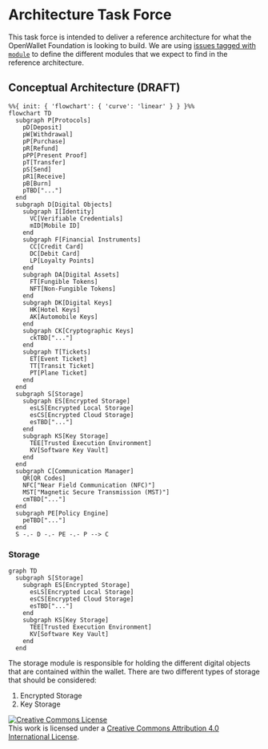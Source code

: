 # Architecture Task Force
This task force is intended to deliver a reference architecture for what the OpenWallet Foundation is looking to build. We are using [issues tagged with `module`](https://github.com/openwallet-foundation/architecture-task-force/issues?q=is%3Aissue+label%3Amodule) to define the different modules that we expect to find in the reference architecture.

## Conceptual Architecture (DRAFT)
```mermaid
%%{ init: { 'flowchart': { 'curve': 'linear' } } }%%
flowchart TD
  subgraph P[Protocols]
    pD[Deposit]
    pW[Withdrawal]
    pP[Purchase]
    pR[Refund]
    pPP[Present Proof]
    pT[Transfer]
    pS[Send]
    pR1[Receive]
    pB[Burn]
    pTBD["..."]
  end
  subgraph D[Digital Objects]
    subgraph I[Identity]
      VC[Verifiable Credentials]
      mID[Mobile ID]
    end
    subgraph F[Financial Instruments]
      CC[Credit Card]
      DC[Debit Card]
      LP[Loyalty Points]
    end
    subgraph DA[Digital Assets]
      FT[Fungible Tokens]
      NFT[Non-Fungible Tokens]
    end
    subgraph DK[Digital Keys]
      HK[Hotel Keys]
      AK[Automobile Keys]
    end
    subgraph CK[Cryptographic Keys]
      ckTBD["..."]
    end
    subgraph T[Tickets]
      ET[Event Ticket]
      TT[Transit Ticket]
      PT[Plane Ticket]
    end
  end
  subgraph S[Storage]
    subgraph ES[Encrypted Storage]
      esLS[Encrypted Local Storage]
      esCS[Encrypted Cloud Storage]
      esTBD["..."]
    end
    subgraph KS[Key Storage]
      TEE[Trusted Execution Environment]
      KV[Software Key Vault]
    end
  end
  subgraph C[Communication Manager]
    QR[QR Codes]
    NFC["Near Field Communication (NFC)"]
    MST["Magnetic Secure Transmission (MST)"]
    cmTBD["..."]
  end
  subgraph PE[Policy Engine]
    peTBD["..."]
  end
  S -.- D -.- PE -.- P --> C
```

### Storage
```mermaid
graph TD
  subgraph S[Storage]
    subgraph ES[Encrypted Storage]
      esLS[Encrypted Local Storage]
      esCS[Encrypted Cloud Storage]
      esTBD["..."]
    end
    subgraph KS[Key Storage]
      TEE[Trusted Execution Environment]
      KV[Software Key Vault]
    end
  end
```
The storage module is responsible for holding the different digital objects that are contained within the wallet. There are two different types of storage that should be considered:
1. Encrypted Storage
1. Key Storage

<a rel="license" href="http://creativecommons.org/licenses/by/4.0/"><img alt="Creative Commons License" style="border-width:0" src="https://i.creativecommons.org/l/by/4.0/80x15.png" /></a><br />This work is licensed under a <a rel="license" href="http://creativecommons.org/licenses/by/4.0/">Creative Commons Attribution 4.0 International License</a>.
